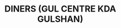 ---
title: "DINERS (GUL CENTRE KDA GULSHAN)"
url: /karachi/diners-gul-centre-kda-gulshan/
shop: clothes
---